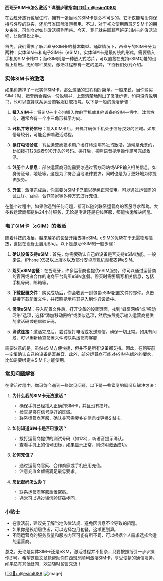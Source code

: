 **西班牙SIM卡怎么激活？详细步骤指南[[TG💪+ @esim1088](https://t.me/s/esim1088)]**

在西班牙旅行或居住时，拥有一张当地的SIM卡是必不可少的。它不仅能帮助你保持与外界的联系，还能节省国际漫游费用。不过，对于初次使用西班牙SIM卡的朋友来说，可能会对如何激活感到困惑。今天，我们就来聊聊西班牙SIM卡的激活流程，让你轻松上手。

首先，我们需要了解西班牙SIM卡的基本类型。通常情况下，西班牙的SIM卡分为两种：实体SIM卡和电子SIM卡（eSIM）。实体SIM卡是最传统的形式，需要插入手机的SIM卡槽中；而eSIM则是一种嵌入式芯片，可以直接在支持eSIM功能的设备上启用。无论哪种类型，激活过程都有一定的差异，下面我们分别介绍。

### 实体SIM卡的激活

如果你选择了一张实体SIM卡，那么激活的过程相对简单。一般来说，当你购买SIM卡时，运营商会提供一份说明书，上面清楚地列出了激活步骤。如果没有说明书，也可以直接联系运营商客服获取指导。以下是一般的激活步骤：

1. **插入SIM卡**：将SIM卡小心地插入你的手机或其他设备的SIM卡槽中。注意方向，通常会有一个小三角形指示方向。
   
2. **开机并等待信号**：插入SIM卡后，开机并确保手机处于信号良好的区域。如果信号较弱，可能会影响激活过程。

3. **拨打电话验证**：有些运营商要求用户拨打特定号码进行激活。通常是免费的，比如拨打123或者900开头的号码。拨打后，按照语音提示操作即可完成激活。

4. **注册个人信息**：部分运营商可能需要你通过官方网站或APP输入相关信息，如身份证号、地址等。这是为了符合当地法律要求，同时也是为了更好地为你提供服务。

5. **充值**：激活完成后，你需要为SIM卡充值以确保正常使用。可以通过运营商的营业厅、官网、合作商家等多种方式进行充值。

在整个过程中，如果你遇到任何问题，都可以随时联系运营商的客服寻求帮助。大多数运营商都提供24小时服务，无论是电话还是在线客服，都能快速解决问题。

### 电子SIM卡（eSIM）的激活

随着科技的发展，越来越多的设备开始支持eSIM。eSIM的优势在于无需物理插拔，直接在设备上启用即可。以下是激活eSIM的一般步骤：

1. **确认设备支持eSIM**：首先，你需要确认自己的设备是否支持eSIM功能。一般来说，iPhone XS及以上版本以及部分安卓旗舰机型都支持eSIM。

2. **购买eSIM套餐**：在西班牙，许多运营商也提供eSIM服务。你可以通过运营商的官网或者合作的电商平台购买eSIM套餐。购买时需要填写相关信息，包括手机号码、邮箱等。

3. **下载配置文件**：购买成功后，你会收到一封包含eSIM配置文件的邮件。点击链接下载配置文件，并按照提示将其导入到你的设备中。

4. **激活eSIM**：导入配置文件后，打开设备的设置页面，找到“蜂窝网络”或“移动网络”选项，选择“添加移动网络”或类似选项，然后按照提示输入运营商提供的激活码或短信验证码。

5. **测试连接**：激活完成后，尝试拨打电话或发送短信，确保一切正常。如果有问题，可以重新检查配置文件或联系运营商客服。

需要注意的是，虽然eSIM方便快捷，但并不是所有设备都支持。因此，在购买前一定要确认自己的设备是否兼容。此外，部分运营商可能对eSIM有额外的要求，比如需要绑定主SIM卡才能使用。

### 常见问题解答

在激活过程中，你可能会遇到一些常见问题。以下是一些常见的疑问及解决方法：

1. **为什么我的SIM卡无法激活？**
   - 确保手机已经插入正确的SIM卡，并且没有损坏。
   - 检查是否在信号良好的区域。
   - 联系运营商客服，确认是否需要补充信息或更换SIM卡。

2. **如何知道SIM卡是否已激活？**
   - 拨打运营商提供的测试号码（如123），听语音提示确认。
   - 查看手机上的信号图标，如果显示正常，则说明激活成功。

3. **如何充值？**
   - 通过运营商官网、合作商家或手机应用充值。
   - 注意充值金额需满足最低要求。

4. **忘记密码怎么办？**
   - 联系运营商客服重置密码。
   - 通常可以通过短信验证码找回。

### 小贴士

- 在激活前，建议先了解当地法律法规，避免因信息不全导致的问题。
- 如果你是长期居住者，可以选择包月套餐，这样更划算。
- 不同运营商的服务质量和服务内容可能有所不同，可以根据个人需求选择合适的运营商。

总之，无论是实体SIM卡还是eSIM，激活过程并不复杂，只要按照指引一步步操作即可。希望这篇文章能帮助你在西班牙顺利激活SIM卡，享受便捷的通信服务。如果还有其他疑问，欢迎随时留言交流！

[[TG💪+ @esim1088](https://t.me/s/esim1088) ![Image](https://i.postimg.cc/4NQfJmqS/Snipaste-2025-05-13-00-14-12.png)]
